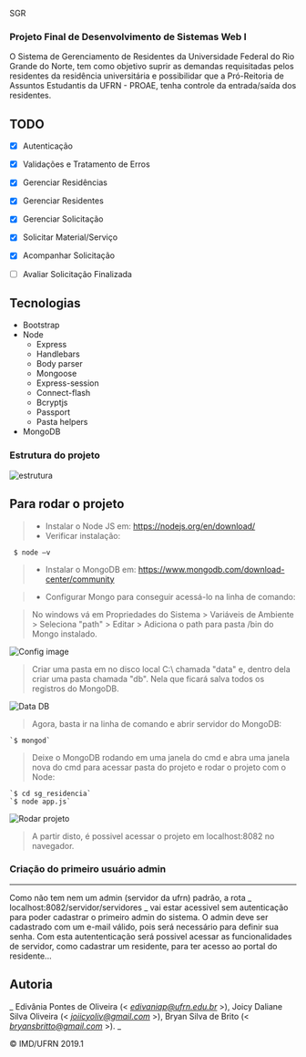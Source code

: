 SGR

### Projeto Final de Desenvolvimento de Sistemas Web I

O Sistema de Gerenciamento de Residentes da Universidade Federal do Rio Grande do Norte, tem como objetivo suprir as demandas requisitadas pelos residentes da residência universitária e possibilidar que a Pró-Reitoria de Assuntos Estudantis da UFRN - PROAE, tenha controle da entrada/saída dos residentes.

## TODO

- [x] Autenticação
- [x] Validações e Tratamento de Erros
- [x] Gerenciar Residências 
- [x] Gerenciar Residentes
- [x] Gerenciar Solicitação
- [x] Solicitar Material/Serviço 
- [x] Acompanhar Solicitação
- [ ] Avaliar Solicitação Finalizada


## Tecnologias


- Bootstrap
- Node
    - Express
    - Handlebars
    - Body parser
    - Mongoose
    - Express-session
    - Connect-flash
    - Bcryptjs
    - Passport
    - Pasta helpers
- MongoDB

### Estrutura do projeto

![estrutura](estrutura.PNG)

## Para rodar o projeto

> - Instalar o Node JS em: https://nodejs.org/en/download/ 
> - Verificar instalação:

	 $ node –v

> - Instalar o MongoDB em: https://www.mongodb.com/download-center/community

> - Configurar Mongo para conseguir acessá-lo na linha de comando:

> No windows vá em Propriedades do Sistema > Variáveis de Ambiente > Seleciona "path" > Editar > Adiciona o path para pasta /bin do Mongo instalado. 

![Config image](config_path_mongo.PNG)

> Criar uma pasta em no disco local C:\ chamada "data" e, dentro dela criar uma pasta chamada "db". Nela que ficará salva todos os registros do MongoDB.

![Data DB](data_db.PNG)

> Agora, basta ir na linha de comando e abrir servidor do MongoDB:

	`$ mongod`

> Deixe o MongoDB rodando em uma janela do cmd e abra uma janela nova do cmd para acessar pasta do projeto e rodar o projeto com o Node:

	`$ cd sg_residencia`
	`$ node app.js`
![Rodar projeto](rodar_projeto.PNG)

> A partir disto, é possivel acessar o projeto em localhost:8082 no navegador.

### Criação do primeiro usuário admin
---

Como não tem nem um admin (servidor da ufrn) padrão, a rota _ localhost:8082/servidor/servidores _ vai estar acessivel sem autenticação para poder cadastrar o primeiro admin do sistema. 
O admin deve ser cadastrado com um e-mail válido, pois será necessário para definir sua senha. Com esta autententicação será possivel acessar as funcionalidades de servidor, como cadastrar um residente, para ter acesso ao portal do residente...


## Autoria
_
Edivânia Pontes de Oliveira (< *edivaniap@ufrn.edu.br* >), 
Joicy Daliane Silva Oliveira (< *joiicyoliv@gmail.com* >), 
Bryan Silva de Brito (< *bryansbritto@gmail.com* >).
_

&copy; IMD/UFRN 2019.1
